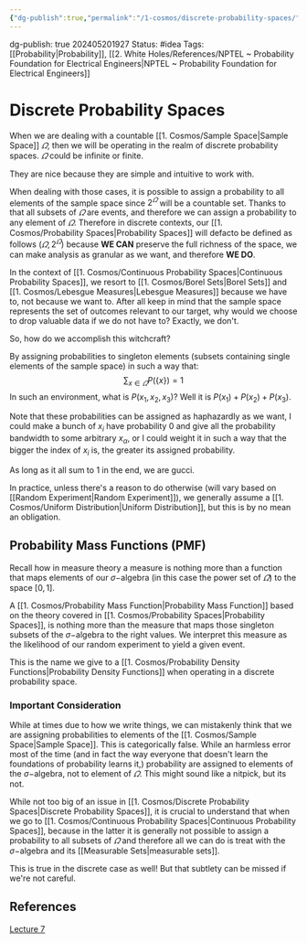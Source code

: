 ```yaml
---
{"dg-publish":true,"permalink":"/1-cosmos/discrete-probability-spaces/","created":"2025-01-22T11:17:13.918-05:00","updated":"2024-05-20T21:05:16.807-04:00"}
---
```


dg-publish: true
202405201927
Status: #idea
Tags: [[Probability\|Probability]], [[2. White Holes/References/NPTEL ~ Probability Foundation for Electrical Engineers\|NPTEL ~ Probability Foundation for Electrical Engineers]]
# Discrete Probability Spaces
When we are dealing with a countable [[1. Cosmos/Sample Space\|Sample Space]] $\varOmega$, then we will be operating in the realm of discrete probability spaces. $\varOmega$ could be infinite or finite.

They are nice because they are simple and intuitive to work with.

When dealing with those cases, it is possible to assign a probability to all elements of the sample space since $2^\varOmega$ will be a countable set. Thanks to that all subsets of $\varOmega$ are events, and therefore we can assign a probability to any element of $\varOmega$. Therefore in discrete contexts, our [[1. Cosmos/Probability Spaces\|Probability Spaces]] will defacto be defined as follows $(\varOmega, 2^\varOmega)$ because **WE CAN** preserve the full richness of the space, we can make analysis as granular as we want, and therefore **WE DO**.

In the context of [[1. Cosmos/Continuous Probability Spaces\|Continuous Probability Spaces]], we resort to [[1. Cosmos/Borel Sets\|Borel Sets]] and [[1. Cosmos/Lebesgue Measures\|Lebesgue Measures]] because we have to, not because we want to. After all keep in mind that the sample space represents the set of outcomes relevant to our target, why would we choose to drop valuable data if we do not have to? Exactly, we don't.

So, how do we accomplish this witchcraft?

By assigning probabilities to singleton elements (subsets containing single elements of the sample space) in such a way that:
$$
\sum_{x\in\varOmega} P(\{x\}) = 1 
$$
In such an environment, what is $P({x_1, x_2, x_3})$? Well it is $P({x_1})+P({x_2})+P({x_3})$. 

Note that these probabilities can be assigned as haphazardly as we want, I could make a bunch of $x_i$ have probability $0$ and give all the probability bandwidth to some arbitrary $x_\alpha$, or I could weight it in such a way that the bigger the index of $x_i$ is, the greater its assigned probability. 

As long as it all sum to $1$ in the end, we are gucci.

In practice, unless there's a reason to do otherwise (will vary based on [[Random Experiment\|Random Experiment]]), we generally assume a [[1. Cosmos/Uniform Distribution\|Uniform Distribution]], but this is by no mean an obligation. 

## Probability Mass Functions (PMF)
Recall how in measure theory a measure is nothing more than a function that maps elements of our $\sigma-$algebra (in this case the power set of $\varOmega$) to the space $[0,1]$.

A [[1. Cosmos/Probability Mass Function\|Probability Mass Function]] based on the theory covered in [[1. Cosmos/Probability Spaces\|Probability Spaces]], is nothing more than the measure that maps those singleton subsets of the $\sigma-$algebra to the right values. We interpret this measure as the likelihood of our random experiment to yield a given event.

This is the name we give to a [[1. Cosmos/Probability Density Functions\|Probability Density Functions]] when operating in a discrete probability space.

### Important Consideration
While at times due to how we write things, we can mistakenly think that we are assigning probabilities to elements of the [[1. Cosmos/Sample Space\|Sample Space]]. This is categorically false. While an harmless error most of the time (and in fact the way everyone that doesn't learn the foundations of probability learns it,) probability are assigned to elements of the $\sigma-$algebra, not to element of $\varOmega$. This might sound like a nitpick, but its not.

While not too big of an issue in [[1. Cosmos/Discrete Probability Spaces\|Discrete Probability Spaces]], it is crucial to understand that when we go to [[1. Cosmos/Continuous Probability Spaces\|Continuous Probability Spaces]], because in the latter it is generally not possible to assign a probability to all subsets of $\varOmega$ and therefore all we can do is treat with the $\sigma-$algebra and its [[Measurable Sets\|measurable sets]].

This is true in the discrete case as well! But that subtlety can be missed if we're not careful.
## References
[Lecture 7](https://www.youtube.com/watch?v=PseYlBGV_00&list=PLbMVogVj5nJQqGHrpAloTec_lOKsG-foc&index=7)